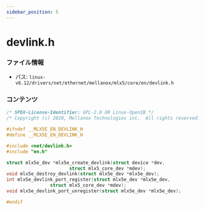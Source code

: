 ```yaml
---
sidebar_position: 5
---
```

# devlink.h

### ファイル情報

- パス: `linux-v6.12/drivers/net/ethernet/mellanox/mlx5/core/en/devlink.h`

### コンテンツ

```h
/* SPDX-License-Identifier: GPL-2.0 OR Linux-OpenIB */
/* Copyright (c) 2020, Mellanox Technologies inc.  All rights reserved. */

#ifndef __MLX5E_EN_DEVLINK_H
#define __MLX5E_EN_DEVLINK_H

#include <net/devlink.h>
#include "en.h"

struct mlx5e_dev *mlx5e_create_devlink(struct device *dev,
				       struct mlx5_core_dev *mdev);
void mlx5e_destroy_devlink(struct mlx5e_dev *mlx5e_dev);
int mlx5e_devlink_port_register(struct mlx5e_dev *mlx5e_dev,
				struct mlx5_core_dev *mdev);
void mlx5e_devlink_port_unregister(struct mlx5e_dev *mlx5e_dev);

#endif

```
